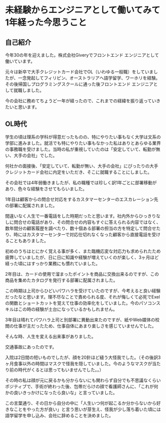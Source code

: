# 未経験からエンジニアとして働いてみて1年経った今思うこと

## 自己紹介

今年30の年を迎えました。株式会社Giveryでフロントエンド エンジニアとして働いています。

元々は新卒で大手クレジットカード会社でOL（いわゆる一般職）をしていましたが、一念発起してフィリピン、オーストラリアへ語学留学、ワーホリを経験。その後帰国しプログラミングスクールに通った後フロントエンド エンジニアとして就職しました。

今の会社に務めてちょうど一年が経ったので、これまでの経緯を振り返っていきたいと思います。

## OL時代

学生の頃は理系の学科が得意だったものの、特にやりたい事もなく大学は文系の学部に進みました。就活でも特にやりたい事もなかった私はありとあらゆる業界の事務職を受けました。当時の私が重視していたのは「安定していて、転勤が無い、大手の会社」でした。

何社かの面接後、「安定していて、転勤が無い、大手の会社」にぴったりの大手クレジットカード会社に内定をいただき、そこに就職することにしました。

その会社では4年弱働きましたが、私の職種では珍しく訳1年ごとに部署移動があり、色々な経験をさせてもらいました。

1年目は顧客からの問合せ対応をするカスタマーセンターのエスカレーション先の部署に配属されました。

間違いなく人生で一番電話をした時期だったと思います。社内外からひっきりなしに問合せの電話があり、その問合せの内容もすぐに答えられる内容ではなく、数年間分の顧客履歴を調べたり、数十個ある部署の担当の方を特定して問合せたり、時にはカスタマーセンターで対応仕切れなくなった顧客から直接電話を受けることもありました。

初めのうちはとにかく覚える事が多く、また臨機応変な対応力も求められたため疲弊していましたが、日に日に知識や経験が増えていくのが楽しく、3ヶ月ほど経った頃にはすっかり業務にも慣れていました。

2年目は、カードの使用で溜まったポイントを商品に交換出来るのですが、この商品を集めたカタログを発行する部署に配属されました。

この時期は上司からひどいパワハラを受けていたのですが、今考えると良い経験だったなと思います。理不尽なことで責められる度、それが悔しくて必死でExelの関数とショートカットを覚えて仕事の効率化をしていました。今のパソコンスキルはこの時の経験が土台になっているかもしれません。

3年目は晴れてパワハラ上司と別部署に異動出来たのですが、紙やWeb媒体の校閲の仕事が主だったため、仕事自体にあまり楽しさを感じていませんでした。

そんな時、人生を変える出来事がありました。

交通事故にあったのです。

入院は2日間の短いものでしたが、顔を20針ほど縫う大怪我でした。（その後訳3ヶ月食事以外の時間はマスクで怪我を隠していました。今のようなマスクが当たり前の時代がくるとは思ってもいませんでした。。）

その時の私は顔が元に戻るかも分からないにも関わらず自分でも不思議なくらいポジティブで、手術が終わった後、包帯だらけの顔で看護師さんに、「これが何かの良いきっかけになったら良いな」と言っていました。

この言葉通り、その日から自分の中に「人生いつ何が起こるか分からないから好きなことをやった方が良い」と言う思いが芽生え、怪我が少し落ち着いた頃には語学留学を申し込み、会社に辞めることを決めました。











